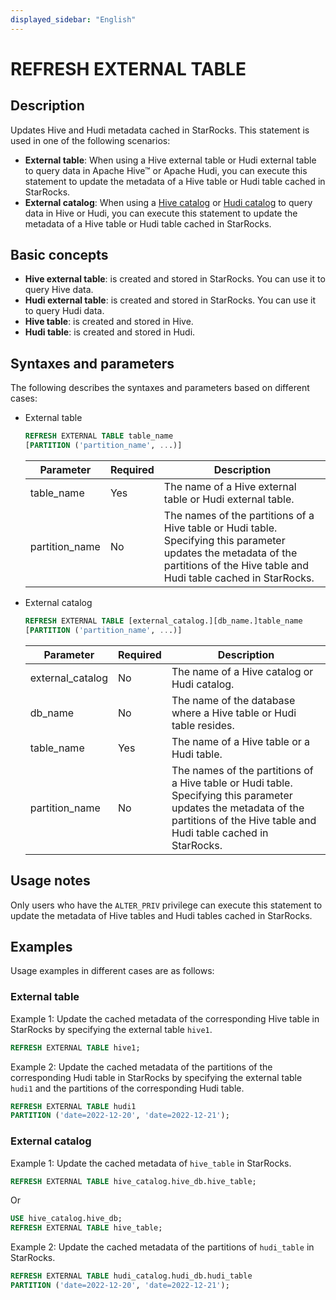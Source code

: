```yaml
---
displayed_sidebar: "English"
---
```


# REFRESH EXTERNAL TABLE

## Description

Updates Hive and Hudi metadata cached in StarRocks. This statement is used in one of the following scenarios:

- **External table**: When using a Hive external table or Hudi external table to query data in Apache Hive™ or Apache Hudi, you can execute this statement to update the metadata of a Hive table or Hudi table cached in StarRocks.
- **External catalog**: When using a [Hive catalog](../../../../data_source/catalog/hive_catalog.md) or [Hudi catalog](../../../../data_source/catalog/hudi_catalog.md) to query data in Hive or Hudi, you can execute this statement to update the metadata of a Hive table or Hudi table cached in StarRocks.

## Basic concepts

- **Hive external table**: is created and stored in StarRocks. You can use it to query Hive data.
- **Hudi external table**: is created and stored in StarRocks. You can use it to query Hudi data.
- **Hive table**: is created and stored in Hive.
- **Hudi table**: is created and stored in Hudi.

## Syntaxes and parameters

The following describes the syntaxes and parameters based on different cases:

- External table

    ```SQL
    REFRESH EXTERNAL TABLE table_name 
    [PARTITION ('partition_name', ...)]
    ```

    | **Parameter**  | **Required** | **Description**                                              |
    | -------------- | ------------ | ------------------------------------------------------------ |
    | table_name     | Yes          | The name of a Hive external table or Hudi external table.    |
    | partition_name | No           | The names of the partitions of a Hive table or Hudi table. Specifying this parameter updates the metadata of the partitions of the Hive table and Hudi table cached in StarRocks. |

- External catalog

    ```SQL
    REFRESH EXTERNAL TABLE [external_catalog.][db_name.]table_name
    [PARTITION ('partition_name', ...)]
    ```

    | **Parameter**    | **Required** | **Description**                                              |
    | ---------------- | ------------ | ------------------------------------------------------------ |
    | external_catalog | No           | The name of a Hive catalog or Hudi catalog.                  |
    | db_name          | No           | The name of the database where a Hive table or Hudi table resides. |
    | table_name       | Yes          | The name of a Hive table or a Hudi table.                    |
    | partition_name   | No           | The names of the partitions of a Hive table or Hudi table. Specifying this parameter updates the metadata of the partitions of the Hive table and Hudi table cached in StarRocks. |

## Usage notes

Only users who have the `ALTER_PRIV` privilege can execute this statement to update the metadata of Hive tables and Hudi tables cached in StarRocks.

## Examples

Usage examples in different cases are as follows:

### External table

Example 1: Update the cached metadata of the corresponding Hive table in StarRocks by specifying the external table `hive1`.

```SQL
REFRESH EXTERNAL TABLE hive1;
```

Example 2: Update the cached metadata of the partitions of the corresponding Hudi table in StarRocks by specifying the external table `hudi1` and the partitions of the corresponding Hudi table.

```SQL
REFRESH EXTERNAL TABLE hudi1
PARTITION ('date=2022-12-20', 'date=2022-12-21');
```

### External catalog

Example 1: Update the cached metadata of `hive_table` in StarRocks.

```SQL
REFRESH EXTERNAL TABLE hive_catalog.hive_db.hive_table;
```

Or

```SQL
USE hive_catalog.hive_db;
REFRESH EXTERNAL TABLE hive_table;
```

Example 2: Update the cached metadata of the partitions of `hudi_table` in StarRocks.

```SQL
REFRESH EXTERNAL TABLE hudi_catalog.hudi_db.hudi_table
PARTITION ('date=2022-12-20', 'date=2022-12-21');
```
